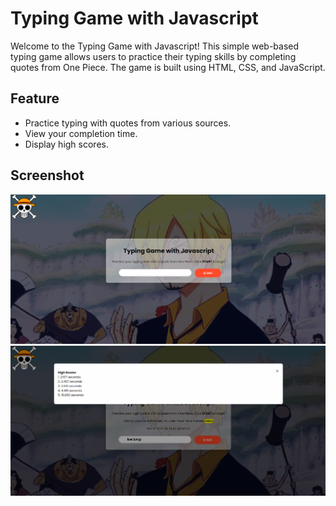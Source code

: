 # Typing Game with Javascript
Welcome to the Typing Game with Javascript! This simple web-based typing game allows users to practice their typing skills by completing quotes from One Piece. The game is built using HTML, CSS, and JavaScript.

## Feature
- Practice typing with quotes from various sources.
- View your completion time.
- Display high scores.

 ## Screenshot

![Screenshot 1](image/ss1.png)
![Screenshot 2](image/ss2.png)

